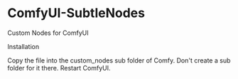 # ComfyUI-SubtleNodes
Custom Nodes for ComfyUI


Installation

Copy the file into the custom_nodes sub folder of Comfy. Don't create a sub folder for it there. Restart ComfyUI.
